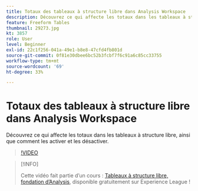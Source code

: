 ```yaml
---
title: Totaux des tableaux à structure libre dans Analysis Workspace
description: Découvrez ce qui affecte les totaux dans les tableaux à structure libre, ainsi que comment les activer et les désactiver.
feature: Freeform Tables
thumbnail: 29273.jpg
kt: 3857
role: User
level: Beginner
exl-id: 22c1f256-041a-49e1-b8e8-47cfd4fb801d
source-git-commit: 0f81e30dbee6bc52b3fcbf7f6c91a6c85cc33755
workflow-type: tm+mt
source-wordcount: '69'
ht-degree: 33%

---
```


# Totaux des tableaux à structure libre dans Analysis Workspace

Découvrez ce qui affecte les totaux dans les tableaux à structure libre, ainsi que comment les activer et les désactiver.

>[!VIDEO](https://video.tv.adobe.com/v/29273/?quality=12&learn=on)

>[!INFO]
>
> Cette vidéo fait partie d’un cours : [Tableaux à structure libre, fondation d’Analysis](https://experienceleague.adobe.com/?recommended=Analytics-U-1-2020.3&amp;lang=fr), disponible gratuitement sur Experience League !
